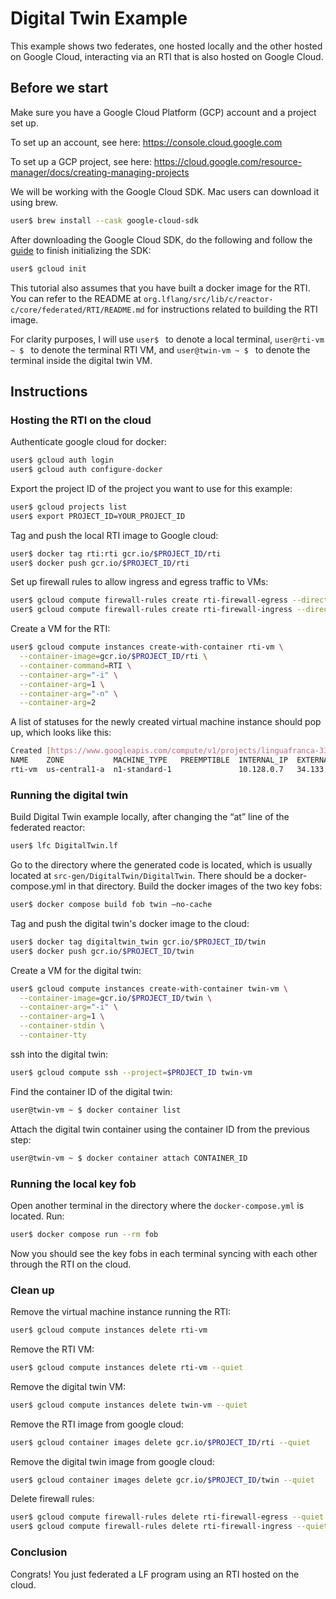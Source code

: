 # Digital Twin Example

This example shows two federates, one hosted locally and the other hosted on Google Cloud, interacting via an RTI that is also hosted on Google Cloud.

## Before we start

Make sure you have a Google Cloud Platform (GCP) account and a project set up. 

To set up an account, see here:
https://console.cloud.google.com

To set up a GCP project, see here:
https://cloud.google.com/resource-manager/docs/creating-managing-projects

We will be working with the Google Cloud SDK. Mac users can download it using brew.

```bash
user$ brew install --cask google-cloud-sdk
```

After downloading the Google Cloud SDK, do the following and follow the [guide](
https://cloud.google.com/sdk/docs/quickstart) to finish initializing the SDK:

```bash
user$ gcloud init
```


This tutorial also assumes that you have built a docker image for the RTI. You can refer to the README at `org.lflang/src/lib/c/reactor-c/core/federated/RTI/README.md` for instructions related to building the RTI image. 

For clarity purposes, I will use `user$ ` to denote a local terminal, `user@rti-vm ~ $ ` to denote the terminal RTI VM, and `user@twin-vm ~ $ ` to denote the terminal inside the digital twin VM. 


## Instructions

### Hosting the RTI on the cloud

Authenticate google cloud for docker:
```bash
user$ gcloud auth login
user$ gcloud auth configure-docker
```

Export the project ID of the project you want to use for this example:
```bash
user$ gcloud projects list
user$ export PROJECT_ID=YOUR_PROJECT_ID
```

Tag and push the local RTI image to Google cloud:
```bash
user$ docker tag rti:rti gcr.io/$PROJECT_ID/rti
user$ docker push gcr.io/$PROJECT_ID/rti
```

Set up firewall rules to allow ingress and egress traffic to VMs:
```bash
user$ gcloud compute firewall-rules create rti-firewall-egress --direction=egress --action=allow --rules=all
user$ gcloud compute firewall-rules create rti-firewall-ingress --direction=ingress --action=allow --rules=all
```

Create a VM for the RTI:
```bash
user$ gcloud compute instances create-with-container rti-vm \
  --container-image=gcr.io/$PROJECT_ID/rti \
  --container-command=RTI \
  --container-arg="-i" \
  --container-arg=1 \
  --container-arg="-n" \
  --container-arg=2
```

A list of statuses for the newly created virtual machine instance should pop up, which looks like this:
```bash
Created [https://www.googleapis.com/compute/v1/projects/linguafranca-333319/zones/us-central1-a/instances/rti-vm].
NAME    ZONE           MACHINE_TYPE   PREEMPTIBLE  INTERNAL_IP  EXTERNAL_IP     STATUS
rti-vm  us-central1-a  n1-standard-1               10.128.0.7   34.133.143.163  RUNNING
```

### Running the digital twin

Build Digital Twin example locally, after changing the “at” line of the federated reactor:
```bash
user$ lfc DigitalTwin.lf
```

Go to the directory where the generated code is located, which is usually located at `src-gen/DigitalTwin/DigitalTwin`. There should be a docker-compose.yml in that directory. Build the docker images of the two key fobs:
```bash
user$ docker compose build fob twin —no-cache
```

Tag and push the digital twin's docker image to the cloud:
```bash
user$ docker tag digitaltwin_twin gcr.io/$PROJECT_ID/twin
user$ docker push gcr.io/$PROJECT_ID/twin
```

Create a VM for the digital twin:
```bash
user$ gcloud compute instances create-with-container twin-vm \
  --container-image=gcr.io/$PROJECT_ID/twin \
  --container-arg="-i" \
  --container-arg=1 \
  --container-stdin \
  --container-tty
```

ssh into the digital twin:
```bash
user$ gcloud compute ssh --project=$PROJECT_ID twin-vm
```

Find the container ID of the digital twin:
```bash
user@twin-vm ~ $ docker container list
```

Attach the digital twin container using the container ID from the previous step:
```bash
user@twin-vm ~ $ docker container attach CONTAINER_ID
```

### Running the local key fob

Open another terminal in the directory where the `docker-compose.yml` is located. Run:
```bash
user$ docker compose run --rm fob
```

Now you should see the key fobs in each terminal syncing with each other through the RTI on the cloud.

### Clean up

Remove the virtual machine instance running the RTI:
```bash
user$ gcloud compute instances delete rti-vm
```

Remove the RTI VM:
```bash
user$ gcloud compute instances delete rti-vm --quiet
```

Remove the digital twin VM:
```bash
user$ gcloud compute instances delete twin-vm --quiet
```

Remove the RTI image from google cloud:
```bash
user$ gcloud container images delete gcr.io/$PROJECT_ID/rti --quiet
```

Remove the digital twin image from google cloud:
```bash
user$ gcloud container images delete gcr.io/$PROJECT_ID/twin --quiet
```

Delete firewall rules:
```bash
user$ gcloud compute firewall-rules delete rti-firewall-egress --quiet
user$ gcloud compute firewall-rules delete rti-firewall-ingress --quiet
```

### Conclusion

Congrats! You just federated a LF program using an RTI hosted on the cloud.